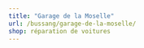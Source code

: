 ```yaml
---
title: "Garage de la Moselle"
url: /bussang/garage-de-la-moselle/
shop: réparation de voitures
---
```

